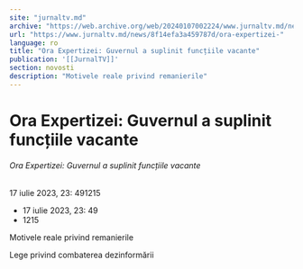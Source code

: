 ```yaml
---
site: "jurnaltv.md"
archive: "https://web.archive.org/web/20240107002224/www.jurnaltv.md/news/8f14efa3a459787d/ora-expertizei-"
url: "https://www.jurnaltv.md/news/8f14efa3a459787d/ora-expertizei-"
language: ro
title: "Ora Expertizei: Guvernul a suplinit funcțiile vacante"
publication: '[[JurnalTV]]'
section: novosti
description: "Motivele reale privind remanierile"
---
```


# Ora Expertizei: Guvernul a suplinit funcțiile vacante

###### Ora Expertizei: Guvernul a suplinit funcțiile vacante

17 iulie 2023, 23: 491215

- 17 iulie 2023, 23: 49
- 1215

Motivele reale privind remanierile

Lege privind combaterea dezinformării